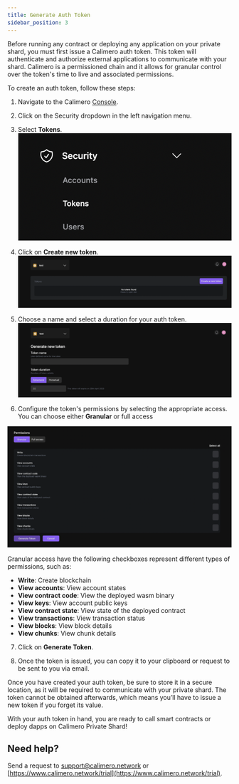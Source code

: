 ```yaml
---
title: Generate Auth Token
sidebar_position: 3
---
```


Before running any contract or deploying any application on your private shard, you must first issue a Calimero auth token. This token will authenticate and authorize external applications to communicate with your shard. Calimero is a permissioned chain and it allows for granular control over the token's time to live and associated permissions.

To create an auth token, follow these steps:

1. Navigate to the Calimero [Console](https://app.calimero.network/dashboard).
2. Click on the Security dropdown in the left navigation menu.
3. Select **Tokens**.
![](../../static/img/security.png)

4. Click on **Create new token**.
![](../../static/img/add_token.png)

5. Choose a name and select a duration for your auth token.
![](../../static/img/token_name.png)

6. Configure the token's permissions by selecting the appropriate access. You can choose either **Granular** or full access

![](../../static/img/token_permissions.png)

Granular access have the following checkboxes represent different types of permissions, such as:

- **Write**: Create blockchain
- **View accounts**: View account states
- **View contract code**: View the deployed wasm binary
- **View keys**: View account public keys
- **View contract state**: View state of the deployed contract
- **View transactions**: View transaction status
- **View blocks**: View block details
- **View chunks**: View chunk details

7. Click on **Generate Token**.

8. Once the token is issued, you can copy it to your clipboard or request to be sent to you via email.

Once you have created your auth token, be sure to store it in a secure location, as it will be required to communicate with your private shard. The token cannot be obtained afterwards, which means you’ll have to issue a new token if you forget its value.

With your auth token in hand, you are ready to call smart contracts or deploy dapps on Calimero Private Shard!

## Need help?
Send a request to [support@calimero.network](mailto:support@calimero.network) or [https://www.calimero.network/trial](https://www.calimero.network/trial).


